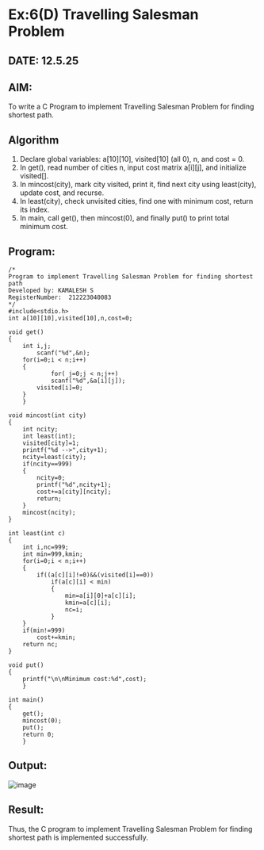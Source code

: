 # Ex:6(D) Travelling Salesman Problem
## DATE: 12.5.25
## AIM:
To write a C Program to implement Travelling Salesman Problem for finding shortest path.
## Algorithm
1. Declare global variables: a[10][10], visited[10] (all 0), n, and cost = 0.
2. In get(), read number of cities n, input cost matrix a[i][j], and initialize visited[].
3. In mincost(city), mark city visited, print it, find next city using least(city), update cost, and recurse.
4. In least(city), check unvisited cities, find one with minimum cost, return its index. 
5. In main, call get(), then mincost(0), and finally put() to print total minimum cost. 

## Program:
```
/*
Program to implement Travelling Salesman Problem for finding shortest path
Developed by: KAMALESH S
RegisterNumber:  212223040083
*/
#include<stdio.h>
int a[10][10],visited[10],n,cost=0;

void get()
{
	int i,j;
		scanf("%d",&n);
	for(i=0;i < n;i++)
	{
			for( j=0;j < n;j++)
			scanf("%d",&a[i][j]);
		visited[i]=0;
	}
	}

void mincost(int city)
{
	int ncity;
	int least(int);
	visited[city]=1;	
	printf("%d -->",city+1);
	ncity=least(city);
	if(ncity==999)
	{
		ncity=0;
		printf("%d",ncity+1);
		cost+=a[city][ncity];
		return;
	}
	mincost(ncity);
}

int least(int c)
{
	int i,nc=999;
	int min=999,kmin;
	for(i=0;i < n;i++)
	{
		if((a[c][i]!=0)&&(visited[i]==0))
			if(a[c][i] < min)
			{
				min=a[i][0]+a[c][i];
				kmin=a[c][i];
				nc=i;
			}
	}
	if(min!=999)
		cost+=kmin;
	return nc;
}

void put()
{
	printf("\n\nMinimum cost:%d",cost);
	}

int main()
{
	get();
	mincost(0);
	put();
	return 0;
	}

```

## Output:

![image](https://github.com/user-attachments/assets/3c143d65-298c-41fb-9de1-67213ba4b210)


## Result:
Thus, the C program to implement Travelling Salesman Problem for finding shortest path is implemented successfully.
